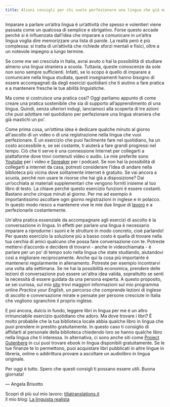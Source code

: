 ```yaml
---
title: Alcuni consigli per chi vuole perfezionare una lingua che già mastica un po’
---
```

Imparare a parlare un’altra lingua è un’attività che spesso e volentieri viene passata come un qualcosa di semplice e sbrigativo. Forse questo accade perché si è influenzatә dall’idea che imparare a comunicare in un’altra lingua voglia dire memorizzare una lista di parole. La realtà però è più complessa: si tratta di un’attività che richiede sforzi mentali e fisici, oltre a un notevole impegno a lungo termine.

Se come me sei cresciutә in Italia, avrai avuto o hai la possibilità di studiare almeno una lingua straniera a scuola. Tuttavia, queste conoscenze da sole non sono sempre sufficienti. Infatti, se lo scopo è quello di imparare a comunicare nella lingua studiata, questi insegnamenti hanno bisogno di essere accompagnati da degli esercizi quotidiani che ti aiutino a fare pratica e a mantenere fresche le tue abilità linguistiche.

Ma come si costruisce una pratica così? Oggi parliamo appunto di come creare una pratica sostenibile che sia di supporto all’apprendimento di una lingua. Quindi, senza ulteriori indugi, lanciamoci alla scoperta di tre azioni che puoi adottare nel quotidiano per perfezionare una lingua straniera che già mastichi un po'.

Come prima cosa, un’ottima idea è dedicare qualche minuto al giorno all'ascolto di un video o di una registrazione nella lingua che vuoi perfezionare. È un esercizio che puoi facilmente fare nel quotidiano, ha un costo accessibile e, se sei costante, ti aiuterà a fare grandi progressi nel tempo. Ciò che ti serve è una connessione Internet per collegarti a piattaforme dove trovi contenuti video o audio. Le mie preferite sono <a href="https://www.youtube.com/">Youtube</a> per i video e <a href="https://www.spreaker.com/search">Spreaker</a> per i podcast. Se non hai la possibilità di collegarti a internet da casa, potresti considerare l’idea di andare nella biblioteca più vicina dove solitamente internet è gratuito. Se vai ancora a scuola, perché non usare le risorse che hai già a disposizione? Dai un’occhiata ai materiali supplementari che vengono forniti insieme al tuo libro di testo. La chiave perché questo esercizio funzioni è essere costanti. Bastano anche cinque minuti al giorno. Per me ad esempio è importantissimo ascoltare ogni giorno registrazioni in inglese e in polacco. In questo modo riesco a mantenere vive le mie due lingue di <a href="https://www.tiliatranslations.it/">lavoro</a> e a perfezionarle costantemente.

Un'altra pratica essenziale da accompagnare agli esercizi di ascolto è la conversazione in lingua. In effetti per parlare una lingua è necessario imparare a riprodurne i suoni e le strutture in modo concreto, cioè parlando! Per questo esercizio la soluzione più a basso costo è quella di trovare nella tua cerchia di amici qualcuno che possa fare conversazione con te. Potreste mettervi d’accordo e decidere di trovarvi - anche in videochiamata - e parlare per un po’ di tempo solo nella lingua che state studiando, aiutandovi così a migliorare reciprocamente. Anche qui la cosa più importante è mantenersi regolarmente in allenamento. Potreste per esempio incontrarvi una volta alla settimana. Se ne hai la possibilità economica, prendere delle lezioni di conversazione può essere un'altra idea valida, soprattutto se senti la necessità di essere guidatә da una persona esperta. A questo proposito, se sei curiosә, sul mio <a href="https://www.tiliatranslations.it/">sito</a> trovi maggiori informazioni sul mio programma online <em>Practice your English</em>, un percorso che comprende lezioni di inglese di ascolto e conversazione mirate e pensate per persone cresciute in Italia che vogliono sgranchire il proprio inglese.

E poi ancora, dulcis in fundo, leggere libri in lingua per me è un altro irrinunciabile esercizio quotidiano che adoro. Ma dove trovare i libri? È molto probabile che la tua biblioteca locale abbia qualche libro in lingua che puoi prendere in prestito gratuitamente. In questo caso ti consiglio di affidarti al personale della biblioteca chiedendo loro se hanno qualche libro nella lingua che ti interessa. In alternativa, ci sono anche siti come <a href="https://dev.gutenberg.org/">Project Gutenberg</a> in cui puoi trovare ebook in lingua disponibili gratuitamente. Se le tue finanze te lo permettono, puoi acquistare libri pubblicati in altre lingue in libreria, online o addirittura provare a ascoltare un audiolibro in lingua originale.

Per oggi è tutto. Spero che questi consigli ti possano essere utili. Buona giornata!

— Angela Brisotto

Scopri di più sul mio lavoro: <a href="https://www.tiliatranslations.it/">tiliatranslations.it</a> <br>
Il mio blog: <a href="https://angelatiliatranslations.github.io/blog/">La linguista realista</a>

